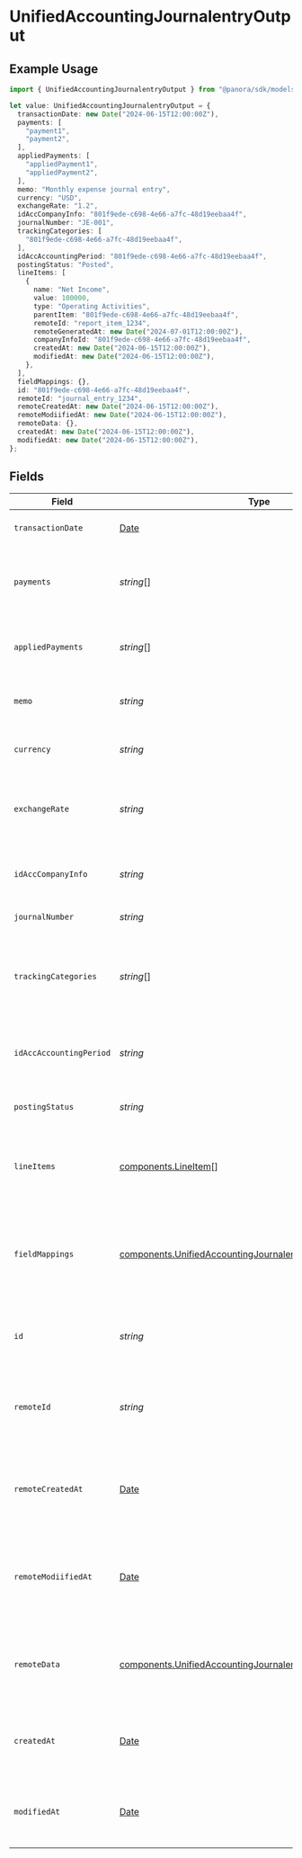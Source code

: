 # UnifiedAccountingJournalentryOutput

## Example Usage

```typescript
import { UnifiedAccountingJournalentryOutput } from "@panora/sdk/models/components";

let value: UnifiedAccountingJournalentryOutput = {
  transactionDate: new Date("2024-06-15T12:00:00Z"),
  payments: [
    "payment1",
    "payment2",
  ],
  appliedPayments: [
    "appliedPayment1",
    "appliedPayment2",
  ],
  memo: "Monthly expense journal entry",
  currency: "USD",
  exchangeRate: "1.2",
  idAccCompanyInfo: "801f9ede-c698-4e66-a7fc-48d19eebaa4f",
  journalNumber: "JE-001",
  trackingCategories: [
    "801f9ede-c698-4e66-a7fc-48d19eebaa4f",
  ],
  idAccAccountingPeriod: "801f9ede-c698-4e66-a7fc-48d19eebaa4f",
  postingStatus: "Posted",
  lineItems: [
    {
      name: "Net Income",
      value: 100000,
      type: "Operating Activities",
      parentItem: "801f9ede-c698-4e66-a7fc-48d19eebaa4f",
      remoteId: "report_item_1234",
      remoteGeneratedAt: new Date("2024-07-01T12:00:00Z"),
      companyInfoId: "801f9ede-c698-4e66-a7fc-48d19eebaa4f",
      createdAt: new Date("2024-06-15T12:00:00Z"),
      modifiedAt: new Date("2024-06-15T12:00:00Z"),
    },
  ],
  fieldMappings: {},
  id: "801f9ede-c698-4e66-a7fc-48d19eebaa4f",
  remoteId: "journal_entry_1234",
  remoteCreatedAt: new Date("2024-06-15T12:00:00Z"),
  remoteModiifiedAt: new Date("2024-06-15T12:00:00Z"),
  remoteData: {},
  createdAt: new Date("2024-06-15T12:00:00Z"),
  modifiedAt: new Date("2024-06-15T12:00:00Z"),
};
```

## Fields

| Field                                                                                                                                      | Type                                                                                                                                       | Required                                                                                                                                   | Description                                                                                                                                | Example                                                                                                                                    |
| ------------------------------------------------------------------------------------------------------------------------------------------ | ------------------------------------------------------------------------------------------------------------------------------------------ | ------------------------------------------------------------------------------------------------------------------------------------------ | ------------------------------------------------------------------------------------------------------------------------------------------ | ------------------------------------------------------------------------------------------------------------------------------------------ |
| `transactionDate`                                                                                                                          | [Date](https://developer.mozilla.org/en-US/docs/Web/JavaScript/Reference/Global_Objects/Date)                                              | :heavy_minus_sign:                                                                                                                         | The date of the transaction                                                                                                                | 2024-06-15T12:00:00Z                                                                                                                       |
| `payments`                                                                                                                                 | *string*[]                                                                                                                                 | :heavy_minus_sign:                                                                                                                         | The payments associated with the journal entry                                                                                             | [<br/>"payment1",<br/>"payment2"<br/>]                                                                                                     |
| `appliedPayments`                                                                                                                          | *string*[]                                                                                                                                 | :heavy_minus_sign:                                                                                                                         | The applied payments for the journal entry                                                                                                 | [<br/>"appliedPayment1",<br/>"appliedPayment2"<br/>]                                                                                       |
| `memo`                                                                                                                                     | *string*                                                                                                                                   | :heavy_minus_sign:                                                                                                                         | A memo or note for the journal entry                                                                                                       | Monthly expense journal entry                                                                                                              |
| `currency`                                                                                                                                 | *string*                                                                                                                                   | :heavy_minus_sign:                                                                                                                         | The currency of the journal entry                                                                                                          | USD                                                                                                                                        |
| `exchangeRate`                                                                                                                             | *string*                                                                                                                                   | :heavy_minus_sign:                                                                                                                         | The exchange rate applied to the journal entry                                                                                             | 1.2                                                                                                                                        |
| `idAccCompanyInfo`                                                                                                                         | *string*                                                                                                                                   | :heavy_minus_sign:                                                                                                                         | The UUID of the associated company info                                                                                                    | 801f9ede-c698-4e66-a7fc-48d19eebaa4f                                                                                                       |
| `journalNumber`                                                                                                                            | *string*                                                                                                                                   | :heavy_minus_sign:                                                                                                                         | The journal number                                                                                                                         | JE-001                                                                                                                                     |
| `trackingCategories`                                                                                                                       | *string*[]                                                                                                                                 | :heavy_minus_sign:                                                                                                                         | The UUIDs of the tracking categories associated with the journal entry                                                                     | [<br/>"801f9ede-c698-4e66-a7fc-48d19eebaa4f"<br/>]                                                                                         |
| `idAccAccountingPeriod`                                                                                                                    | *string*                                                                                                                                   | :heavy_minus_sign:                                                                                                                         | The UUID of the associated accounting period                                                                                               | 801f9ede-c698-4e66-a7fc-48d19eebaa4f                                                                                                       |
| `postingStatus`                                                                                                                            | *string*                                                                                                                                   | :heavy_minus_sign:                                                                                                                         | The posting status of the journal entry                                                                                                    | Posted                                                                                                                                     |
| `lineItems`                                                                                                                                | [components.LineItem](../../models/components/lineitem.md)[]                                                                               | :heavy_minus_sign:                                                                                                                         | The line items associated with this journal entry                                                                                          |                                                                                                                                            |
| `fieldMappings`                                                                                                                            | [components.UnifiedAccountingJournalentryOutputFieldMappings](../../models/components/unifiedaccountingjournalentryoutputfieldmappings.md) | :heavy_minus_sign:                                                                                                                         | The custom field mappings of the object between the remote 3rd party & Panora                                                              | {<br/>"custom_field_1": "value1",<br/>"custom_field_2": "value2"<br/>}                                                                     |
| `id`                                                                                                                                       | *string*                                                                                                                                   | :heavy_minus_sign:                                                                                                                         | The UUID of the journal entry record                                                                                                       | 801f9ede-c698-4e66-a7fc-48d19eebaa4f                                                                                                       |
| `remoteId`                                                                                                                                 | *string*                                                                                                                                   | :heavy_minus_sign:                                                                                                                         | The remote ID of the journal entry in the context of the 3rd Party                                                                         | journal_entry_1234                                                                                                                         |
| `remoteCreatedAt`                                                                                                                          | [Date](https://developer.mozilla.org/en-US/docs/Web/JavaScript/Reference/Global_Objects/Date)                                              | :heavy_minus_sign:                                                                                                                         | The date when the journal entry was created in the remote system                                                                           | 2024-06-15T12:00:00Z                                                                                                                       |
| `remoteModiifiedAt`                                                                                                                        | [Date](https://developer.mozilla.org/en-US/docs/Web/JavaScript/Reference/Global_Objects/Date)                                              | :heavy_minus_sign:                                                                                                                         | The date when the journal entry was last modified in the remote system                                                                     | 2024-06-15T12:00:00Z                                                                                                                       |
| `remoteData`                                                                                                                               | [components.UnifiedAccountingJournalentryOutputRemoteData](../../models/components/unifiedaccountingjournalentryoutputremotedata.md)       | :heavy_minus_sign:                                                                                                                         | The remote data of the journal entry in the context of the 3rd Party                                                                       | {<br/>"raw_data": {<br/>"additional_field": "some value"<br/>}<br/>}                                                                       |
| `createdAt`                                                                                                                                | [Date](https://developer.mozilla.org/en-US/docs/Web/JavaScript/Reference/Global_Objects/Date)                                              | :heavy_minus_sign:                                                                                                                         | The created date of the journal entry record                                                                                               | 2024-06-15T12:00:00Z                                                                                                                       |
| `modifiedAt`                                                                                                                               | [Date](https://developer.mozilla.org/en-US/docs/Web/JavaScript/Reference/Global_Objects/Date)                                              | :heavy_minus_sign:                                                                                                                         | The last modified date of the journal entry record                                                                                         | 2024-06-15T12:00:00Z                                                                                                                       |